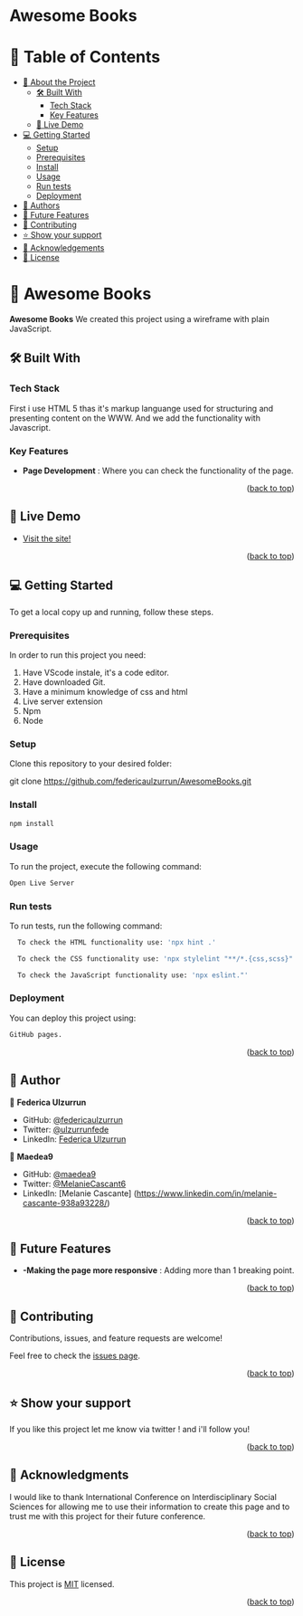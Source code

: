 # Awesome Books

# 📗 Table of Contents

- [📖 About the Project](#about-project)
  - [🛠 Built With](#built-with)
    - [Tech Stack](#tech-stack)
    - [Key Features](#key-features)
  - [🚀 Live Demo](#live-demo)
- [💻 Getting Started](#getting-started)
  - [Setup](#setup)
  - [Prerequisites](#prerequisites)
  - [Install](#install)
  - [Usage](#usage)
  - [Run tests](#run-tests)
  - [Deployment](#deployment)
- [👥 Authors](#authors)
- [🔭 Future Features](#future-features)
- [🤝 Contributing](#contributing)
- [⭐️ Show your support](#support)
- [🙏 Acknowledgements](#acknowledgements)
- [📝 License](#license)



# 📖 Awesome Books <a name="about-project"></a>


**Awesome Books**  We created this project using a wireframe with plain JavaScript.

## 🛠 Built With <a name="built-with"></a>

### Tech Stack <a name="tech-stack"></a>

First i use HTML 5 thas it's markup languange used for structuring and presenting content on the WWW. And we add the functionality with Javascript.



### Key Features <a name="key-features"></a>

- **Page Development** : Where you can check the functionality of the page.

<p align="right">(<a href="#readme-top">back to top</a>)</p>


## 🚀 Live Demo <a name="https://federicaulzurrun.github.io/AwesomeBooks/"></a>

- <a href=""> Visit the site!</a>

<p align="right">(<a href="#readme-top">back to top</a>)</p>


## 💻 Getting Started <a name="getting-started"></a>

To get a local copy up and running, follow these steps.

### Prerequisites

In order to run this project you need:
1. Have VScode instale, it's a code editor.
2. Have downloaded Git.
3. Have a minimum knowledge of css and html
4. Live server extension
5. Npm
6. Node

### Setup

Clone this repository to your desired folder:

  git clone https://github.com/federicaulzurrun/AwesomeBooks.git

### Install

```sh
npm install
```

### Usage

To run the project, execute the following command:

```sh
Open Live Server
```

### Run tests

To run tests, run the following command:

```sh
  To check the HTML functionality use: 'npx hint .'
```

```sh
  To check the CSS functionality use: 'npx stylelint "**/*.{css,scss}"'
```

```sh
  To check the JavaScript functionality use: 'npx eslint."'
```

### Deployment

You can deploy this project using:

```sh
GitHub pages.
```

<p align="right">(<a href="#readme-top">back to top</a>)</p>

## 👥 Author <a name="authors"></a>

👤 **Federica Ulzurrun**

- GitHub: [@federicaulzurrun](https://github.com/federicaulzurrun)
- Twitter: [@ulzurrunfede](https://mobile.twitter.com/ulzurrunfede)
- LinkedIn: [Federica Ulzurrun](https://www.linkedin.com/in/federica-ulzurrun-293a86198)


👤 **Maedea9**

- GitHub: [@maedea9](https://github.com/maedea9)
- Twitter: [@MelanieCascant6](https://twitter.com/MelanieCascant6)
- LinkedIn: [Melanie Cascante] (https://www.linkedin.com/in/melanie-cascante-938a93228/)

<p align="right">(<a href="#readme-top">back to top</a>)</p>


## 🔭 Future Features <a name="future-features"></a>

- **-Making the page  more responsive** : Adding more than 1 breaking point.

<p align="right">(<a href="#readme-top">back to top</a>)</p>


## 🤝 Contributing <a name="contributing"></a>

Contributions, issues, and feature requests are welcome!

Feel free to check the [issues page](../../issues/).

<p align="right">(<a href="#readme-top">back to top</a>)</p>


## ⭐️ Show your support <a name="support"></a>

If you like this project let me know via twitter ! and i'll follow you!

<p align="right">(<a href="#readme-top">back to top</a>)</p>



## 🙏 Acknowledgments <a name="acknowledgements"></a>

I would like to thank International Conference on Interdisciplinary Social Sciences for allowing me to use their information to create this page and to trust me with this project for their future conference.

<p align="right">(<a href="#readme-top">back to top</a>)</p>


## 📝 License <a name="license"></a>

This project is [MIT](./LICENSE) licensed.


<p align="right">(<a href="#readme-top">back to top</a>)</p>


